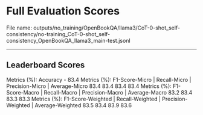 # Full Evaluation Scores

File name: outputs/no_training/OpenBookQA/llama3/CoT-0-shot_self-consistency/no-training_CoT-0-shot_self-consistency_OpenBookQA_llama3_main-test.jsonl


---

## Leaderboard Scores

Metrics (%): Accuracy - 83.4
Metrics (%): F1-Score-Micro | Recall-Micro | Precision-Micro | Average-Micro
                83.4        83.4          83.4        83.4
Metrics (%): F1-Score-Macro | Recall-Macro | Precision-Macro | Average-Macro
                83.2        83.4          83.3        83.3
Metrics (%): F1-Score-Weighted | Recall-Weighted | Precision-Weighted | Average-Weighted
                83.5        83.4          83.9        83.6

